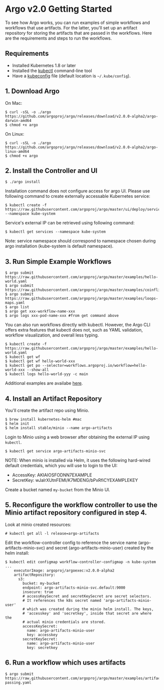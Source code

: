 # Argo v2.0 Getting Started

To see how Argo works, you can run examples of simple workflows and workflows that use artifacts. For the latter, you'll set up an artifact repository for storing the artifacts that are passed in the workflows. Here are the requirements and steps to run the workflows.

## Requirements
* Installed Kubernetes 1.8 or later
* Installed the [kubectl](https://kubernetes.io/docs/tasks/tools/install-kubectl/) command-line tool
* Have a [kubeconfig](https://kubernetes.io/docs/tasks/access-application-cluster/configure-access-multiple-clusters/) file (default location is `~/.kube/config`).

## 1. Download Argo

On Mac:
```
$ curl -sSL -o ./argo https://github.com/argoproj/argo/releases/download/v2.0.0-alpha2/argo-darwin-amd64
$ chmod +x argo 
```
On Linux:
```
$ curl -sSL -o ./argo https://github.com/argoproj/argo/releases/download/v2.0.0-alpha2/argo-linux-amd64
$ chmod +x argo 
```

## 2. Install the Controller and UI
```
$ ./argo install
```
Installation command does not configure access for argo UI. Please use following command to create externally accessable Kubernetes service:

```
$ kubectl create -f https://raw.githubusercontent.com/argoproj/argo/master/ui/deploy/service.yaml --namespace kube-system
```

Service's external IP can be retrieved using following command:

```
$ kubectl get services --namespace kube-system
```

Note: service namespace should correspond to namespace chosen during argo installation (kube-system is default namespace).


## 3. Run Simple Example Workflows
```
$ argo submit https://raw.githubusercontent.com/argoproj/argo/master/examples/hello-world.yaml
$ argo submit https://raw.githubusercontent.com/argoproj/argo/master/examples/coinflip.yaml
$ argo submit https://raw.githubusercontent.com/argoproj/argo/master/examples/loops-maps.yaml
$ argo list
$ argo get xxx-workflow-name-xxx
$ argo logs xxx-pod-name-xxx #from get command above
```

You can also run workflows directly with kubectl. However, the Argo CLI offers extra features that kubectl does not, such as YAML validation, workflow visualization, and overall less typing.
```
$ kubectl create -f https://raw.githubusercontent.com/argoproj/argo/master/examples/hello-world.yaml
$ kubectl get wf
$ kubectl get wf hello-world-xxx
$ kubectl get po --selector=workflows.argoproj.io/workflow=hello-world-xxx --show-all
$ kubectl logs hello-world-yyy -c main
```

Additional examples are availabe [here](https://github.com/argoproj/argo/blob/master/examples/README.md).

## 4. Install an Artifact Repository

You'll create the artifact repo using Minio.
```
$ brew install kubernetes-helm #mac
$ helm init
$ helm install stable/minio --name argo-artifacts
```

Login to Minio using a web browser after obtaining the external IP using `kubectl`.
```
$ kubectl get service argo-artifacts-minio-svc
```

NOTE: When minio is installed via Helm, it uses the following hard-wired default credentials,
which you will use to login to the UI:
* AccessKey: AKIAIOSFODNN7EXAMPLE
* SecretKey: wJalrXUtnFEMI/K7MDENG/bPxRfiCYEXAMPLEKEY

Create a bucket named `my-bucket` from the Minio UI.

## 5. Reconfigure the workflow controller to use the Minio artifact repository configured in step 4.
Look at minio created resources:
```
# kubectl get all -l release=argo-artifacts
```
Edit the workflow-controller config to reference the service name (argo-artifacts-minio-svc) and secret (argo-artifacts-minio-user) created by the helm install:
```
$ kubectl edit configmap workflow-controller-configmap -n kube-system
...
    executorImage: argoproj/argoexec:v2.0.0-alpha2
    artifactRepository:
      s3:
        bucket: my-bucket
        endpoint: argo-artifacts-minio-svc.default:9000
        insecure: true
        # accessKeySecret and secretKeySecret are secret selectors.
        # It references the k8s secret named 'argo-artifacts-minio-user'
        # which was created during the minio helm install. The keys,
        # 'accesskey' and 'secretkey', inside that secret are where the
        # actual minio credentials are stored.
        accessKeySecret:
          name: argo-artifacts-minio-user
          key: accesskey
        secretKeySecret:
          name: argo-artifacts-minio-user
          key: secretkey
```

## 6. Run a workflow which uses artifacts
```
$ argo submit https://raw.githubusercontent.com/argoproj/argo/master/examples/artifact-passing.yaml
```
